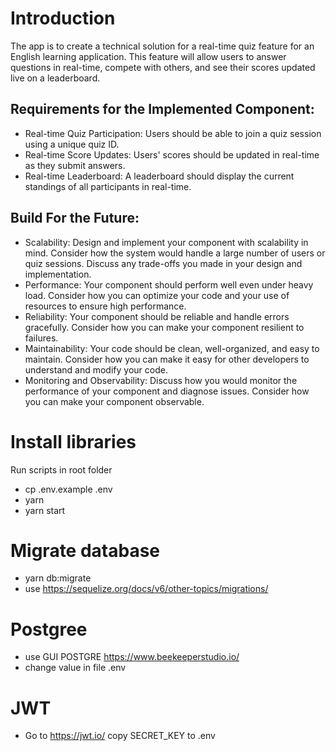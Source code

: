 # Introduction 
The app is to create a technical solution for a real-time quiz feature for an English learning application. This feature will allow users to answer questions in real-time, compete with others, and see their scores updated live on a leaderboard.

## Requirements for the Implemented Component:

- Real-time Quiz Participation: Users should be able to join a quiz session using a unique quiz ID.
- Real-time Score Updates: Users' scores should be updated in real-time as they submit answers.
- Real-time Leaderboard: A leaderboard should display the current standings of all participants in real-time.

## Build For the Future:

- Scalability: Design and implement your component with scalability in mind. Consider how the system would handle a large number of users or quiz sessions. Discuss any trade-offs you made in your design and implementation.
- Performance: Your component should perform well even under heavy load. Consider how you can optimize your code and your use of resources to ensure high performance.
- Reliability: Your component should be reliable and handle errors gracefully. Consider how you can make your component resilient to failures.
- Maintainability: Your code should be clean, well-organized, and easy to maintain. Consider how you can make it easy for other developers to understand and modify your code.
- Monitoring and Observability: Discuss how you would monitor the performance of your component and diagnose issues. Consider how you can make your component observable.


# Install libraries
 Run scripts in root folder
- cp .env.example .env
- yarn 
- yarn start

# Migrate database
- yarn db:migrate
- use https://sequelize.org/docs/v6/other-topics/migrations/

# Postgree 
- use GUI POSTGRE https://www.beekeeperstudio.io/
- change value in file .env 

# JWT 
- Go to https://jwt.io/ copy SECRET_KEY to .env 
